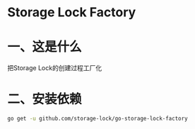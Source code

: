 # Storage Lock Factory

# 一、这是什么

把Storage Lock的创建过程工厂化

# 二、安装依赖

```bash
go get -u github.com/storage-lock/go-storage-lock-factory
```

